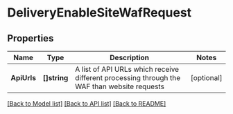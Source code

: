 # DeliveryEnableSiteWafRequest

## Properties

Name | Type | Description | Notes
------------ | ------------- | ------------- | -------------
**ApiUrls** | **[]string** | A list of API URLs which receive different processing through the WAF than website requests | [optional] 

[[Back to Model list]](../README.md#documentation-for-models) [[Back to API list]](../README.md#documentation-for-api-endpoints) [[Back to README]](../README.md)


